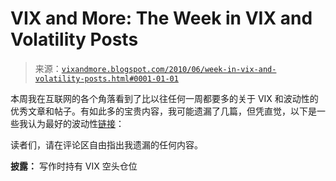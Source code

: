 <!--yml

分类：未分类

日期：2024-05-18 17:08:19

-->

# VIX and More: The Week in VIX and Volatility Posts

> 来源：[`vixandmore.blogspot.com/2010/06/week-in-vix-and-volatility-posts.html#0001-01-01`](http://vixandmore.blogspot.com/2010/06/week-in-vix-and-volatility-posts.html#0001-01-01)

本周我在互联网的各个角落看到了比以往任何一周都要多的关于 VIX 和波动性的优秀文章和帖子。有如此多的宝贵内容，我可能遗漏了几篇，但凭直觉，以下是一些我认为最好的波动性[链接](http://vixandmore.blogspot.com/search/label/links)：

读者们，请在评论区自由指出我遗漏的任何内容。

****披露：**** 写作时持有 VIX 空头仓位
